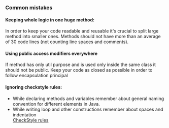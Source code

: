 ### Common mistakes

#### Keeping whole logic in one huge method: 
In order to keep your code readable and reusable it's crucial to split large method into smaller ones.
Methods should not have more than an average of 30 code lines (not counting line spaces and comments).

#### Using public access modifiers everywhere
If method has only util purpose and is used only inside the same class it should not be 
public. Keep your code as closed as possible in order to follow encapsulation principal 

#### Ignoring checkstyle rules: 
 - While declaring methods and variables remember about general naming convention for different
elements in Java.
 - While writing loop and other constructions remember about spaces and indentation  
[CheckStyle rules](https://google.github.io/styleguide/javaguide.html)